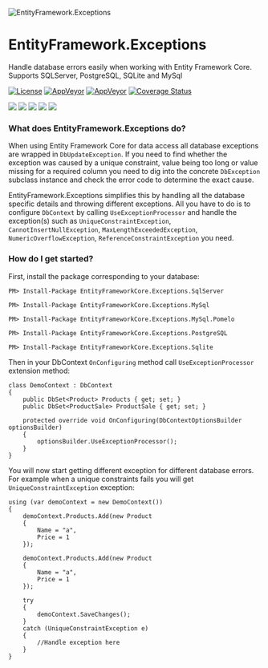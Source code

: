 ![EntityFramework.Exceptions](Icon.png "EntityFramework.Exceptions")

# EntityFramework.Exceptions
Handle database errors easily when working with Entity Framework Core. Supports SQLServer, PostgreSQL, SQLite and MySql

[![License](https://img.shields.io/badge/License-Apache%202.0-blue.svg?style=flat-square&logo=Apache)](License.md)
[![AppVeyor](https://img.shields.io/appveyor/build/Giorgi/EntityFramework-Exceptions/master.svg?style=flat-square&logo=appveyor)](https://ci.appveyor.com/project/Giorgi/entityframework-exceptions)
[![AppVeyor](https://img.shields.io/appveyor/tests/Giorgi/EntityFramework-Exceptions/master?style=flat-square&logo=appveyor)](https://ci.appveyor.com/project/Giorgi/entityframework-exceptions/build/tests)
[![Coverage Status](https://img.shields.io/coveralls/github/Giorgi/EntityFramework.Exceptions?logo=coveralls&style=flat-square)](https://coveralls.io/github/Giorgi/EntityFramework.Exceptions)

[![](https://img.shields.io/nuget/dt/EntityFrameworkCore.Exceptions.SqlServer.svg?label=EntityFrameworkCore.Exceptions.SqlServer&style=flat-square&logo=Microsoft-Sql-Server)](https://www.nuget.org/packages/EntityFrameworkCore.Exceptions.SqlServer/)
[![](https://img.shields.io/nuget/dt/EntityFrameworkCore.Exceptions.PostgreSQL.svg?label=EntityFrameworkCore.Exceptions.PostgreSQL&style=flat-square&logo=PostgreSQL)](https://www.nuget.org/packages/EntityFrameworkCore.Exceptions.PostgreSQL/)
[![](https://img.shields.io/nuget/dt/EntityFrameworkCore.Exceptions.MySQL.svg?label=EntityFrameworkCore.Exceptions.MySQL&style=flat-square&logo=MySQL&logoColor=white)](https://www.nuget.org/packages/EntityFrameworkCore.Exceptions.MySQL/)
[![](https://img.shields.io/nuget/dt/EntityFrameworkCore.Exceptions.MySQL.Pomelo.svg?label=EntityFrameworkCore.Exceptions.MySQL.Pomelo&style=flat-square&logo=MySQL&logoColor=white)](https://www.nuget.org/packages/EntityFrameworkCore.Exceptions.MySQL.Pomelo/)
[![](https://img.shields.io/nuget/dt/EntityFrameworkCore.Exceptions.Sqlite.svg?label=EntityFrameworkCore.Exceptions.Sqlite&style=flat-square&logo=Sqlite)](https://www.nuget.org/packages/EntityFrameworkCore.Exceptions.Sqlite/)

### What does EntityFramework.Exceptions do?

When using Entity Framework Core for data access all database exceptions are wrapped in `DbUpdateException`. If you need to find 
whether the exception was caused by a unique constraint, value being too long or value missing for a required column you need to dig into 
the concrete `DbException` subclass instance and check the error code to determine the exact cause.

EntityFramework.Exceptions simplifies this by handling all the database specific details and throwing different exceptions. All you have
to do is to configure `DbContext` by calling `UseExceptionProcessor` and handle the exception(s) such as `UniqueConstraintException`,
`CannotInsertNullException`, `MaxLengthExceededException`, `NumericOverflowException`, `ReferenceConstraintException` you need.

### How do I get started?
First, install the package corresponding to your database:

```
PM> Install-Package EntityFrameworkCore.Exceptions.SqlServer
```

```
PM> Install-Package EntityFrameworkCore.Exceptions.MySql
```

```
PM> Install-Package EntityFrameworkCore.Exceptions.MySql.Pomelo
```

```
PM> Install-Package EntityFrameworkCore.Exceptions.PostgreSQL
```

```
PM> Install-Package EntityFrameworkCore.Exceptions.Sqlite
```

Then in your DbContext `OnConfiguring` method call `UseExceptionProcessor` extension method:

```
class DemoContext : DbContext
{
    public DbSet<Product> Products { get; set; }
    public DbSet<ProductSale> ProductSale { get; set; }

    protected override void OnConfiguring(DbContextOptionsBuilder optionsBuilder)
    {
        optionsBuilder.UseExceptionProcessor();
    }
}
```    

You will now start getting different exception for different database errors. For example when a unique constraints fails you will get `UniqueConstraintException` exception:

```
using (var demoContext = new DemoContext())
{
    demoContext.Products.Add(new Product
    {
        Name = "a",
        Price = 1
    });

    demoContext.Products.Add(new Product
    {
        Name = "a",
        Price = 1
    });

    try
    {
        demoContext.SaveChanges();
    }
    catch (UniqueConstraintException e)
    {
        //Handle exception here
    }
}
```
